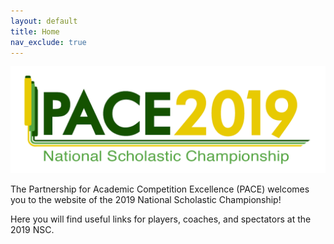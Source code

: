 ```yaml
---
layout: default
title: Home
nav_exclude: true
---
```

![](pace.png)

The Partnership for Academic Competition Excellence (PACE) welcomes you to the website of the 2019 National Scholastic Championship! 

Here you will find useful links for players, coaches, and spectators at the 2019 NSC.